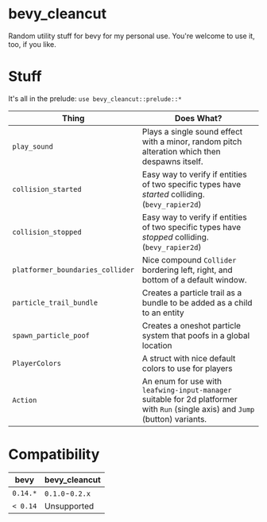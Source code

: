 # bevy_cleancut

Random utility stuff for bevy for my personal use. You're welcome to use it, too, if you like.

# Stuff

It's all in the prelude: `use bevy_cleancut::prelude::*`

|Thing|Does What?|
|---|---|
|`play_sound`|Plays a single sound effect with a minor, random pitch alteration which then despawns itself.|
|`collision_started`|Easy way to verify if entities of two specific types have _started_ colliding. (`bevy_rapier2d`)|
|`collision_stopped`|Easy way to verify if entities of two specific types have _stopped_ colliding. (`bevy_rapier2d`)|
|`platformer_boundaries_collider`|Nice compound `Collider` bordering left, right, and bottom of a default window.|
|`particle_trail_bundle`|Creates a particle trail as a bundle to be added as a child to an entity|
|`spawn_particle_poof`|Creates a oneshot particle system that poofs in a global location|
|`PlayerColors`|A struct with nice default colors to use for players|
|`Action`|An enum for use with `leafwing-input-manager` suitable for 2d platformer with `Run` (single axis) and `Jump` (button) variants.|

# Compatibility

|bevy|bevy_cleancut
|---|---|
| `0.14.*` | `0.1.0`-`0.2.x` |
| `< 0.14` | Unsupported |
